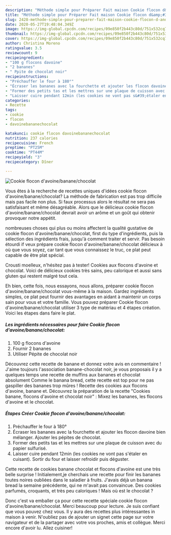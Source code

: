 ```yaml
---
description: "Méthode simple pour Préparer Fait maison Cookie flocon d&amp;#39;avoine/banane/chocolat"
title: "Méthode simple pour Préparer Fait maison Cookie flocon d&amp;#39;avoine/banane/chocolat"
slug: 2428-methode-simple-pour-preparer-fait-maison-cookie-flocon-d-and-39-avoine-banane-chocolat
date: 2020-05-27T19:48:04.349Z
image: https://img-global.cpcdn.com/recipes/09e850f2b443c80d/751x532cq70/cookie-flocon-davoinebananechocolat-photo-principale-de-la-recette.jpg
thumbnail: https://img-global.cpcdn.com/recipes/09e850f2b443c80d/751x532cq70/cookie-flocon-davoinebananechocolat-photo-principale-de-la-recette.jpg
cover: https://img-global.cpcdn.com/recipes/09e850f2b443c80d/751x532cq70/cookie-flocon-davoinebananechocolat-photo-principale-de-la-recette.jpg
author: Christina Moreno
ratingvalue: 3.5
reviewcount: 9
recipeingredient:
- "100 g flocons davoine"
- "2 bananes"
- " Ppite de chocolat noir"
recipeinstructions:
- "Préchauffer le four à 180°"
- "Écraser les bananes avec la fourchette et ajouter les flocon davoine bien mélanger. Ajouter les pépites de chocolat."
- "Former des petits tas et les mettres sur une plaque de cuisson avec du papier sulfurisé."
- "Laisser cuire pendant 12min (les cookies ne vont pas s&#39;étaler en cuisant). Sortir du four et laisser refroidir puis déguster."
categories:
- Recette
tags:
- cookie
- flocon
- davoinebananechocolat

katakunci: cookie flocon davoinebananechocolat 
nutrition: 237 calories
recipecuisine: French
preptime: "PT25M"
cooktime: "PT44M"
recipeyield: "3"
recipecategory: Dîner

---
```



![Cookie flocon d&#39;avoine/banane/chocolat](https://img-global.cpcdn.com/recipes/09e850f2b443c80d/751x532cq70/cookie-flocon-davoinebananechocolat-photo-principale-de-la-recette.jpg)

Vous êtes à la recherche de recettes uniques d'idées cookie flocon d&#39;avoine/banane/chocolat? La méthode de fabrication est pas trop difficile mais pas facile non plus. Si faux processus alors le résultat ne sera pas satisfaisant et même désagréable. Alors que le délicieux cookie flocon d&#39;avoine/banane/chocolat devrait avoir un arôme et un goût qui obtenir provoquer notre appétit.

nombreuses choses qui plus ou moins affectent la qualité gustative de cookie flocon d&#39;avoine/banane/chocolat, first du type d'ingrédients, puis la sélection des ingrédients frais, jusqu'à comment traiter et servir. Pas besoin étourdi if veux prépare cookie flocon d&#39;avoine/banane/chocolat délicieux à où que vous soyez, car tant que vous connaissez le truc, ce plat peut capable de être plat spécial.

Crousti moelleux, n&#39;hésitez pas à tester! Cookies aux flocons d&#39;avoine et chocolat. Voici de délicieux cookies très sains, peu calorique et aussi sans gluten qui restent malgré tout cela.


Eh bien, cette fois, nous essayons, nous allons, préparer cookie flocon d&#39;avoine/banane/chocolat vous-même à la maison. Gardez ingrédients simples, ce plat peut fournir des avantages en aidant à maintenir un corps sain pour vous et votre famille. Vous pouvez préparer Cookie flocon d&#39;avoine/banane/chocolat utiliser 3 type de matériau et 4 étapes création. Voici les étapes dans faire le plat.

<!--inarticleads1-->

##### Les ingrédients nécessaires pour faire Cookie flocon d&#39;avoine/banane/chocolat:

1.  100 g flocons d&#39;avoine
1. Fournir 2 bananes
1. Utiliser  Pépite de chocolat noir


Découvrez cette recette de banane et donnez votre avis en commentaire ! J&#39;aime toujours l&#39;association banane-chocolat noir, je vous proposais il y a quelques temps une recette de muffins aux bananes et chocolat absolument Comme le banana bread, cette recette est top pour ne pas gaspiller des bananes trop mûres ! Recette des cookies aux flocons d&#39;avoine, banane et. Découvrez la préparation de la recette &#34;Cookies banane, flocons d&#39;avoine et chocolat noir&#34; : Mixez les bananes, les flocons d&#39;avoine et le chocolat. 

<!--inarticleads2-->

##### Étapes Créer Cookie flocon d&#39;avoine/banane/chocolat:

1. Préchauffer le four à 180°
1. Écraser les bananes avec la fourchette et ajouter les flocon davoine bien mélanger. Ajouter les pépites de chocolat.
1. Former des petits tas et les mettres sur une plaque de cuisson avec du papier sulfurisé.
1. Laisser cuire pendant 12min (les cookies ne vont pas s&#39;étaler en cuisant). Sortir du four et laisser refroidir puis déguster.


Cette recette de cookies banane chocolat et flocons d&#39;avoine est une très belle surprise ! Initialement,je cherchais une recette pour finir les bananes toutes noires oubliées dans le saladier à fruits. J&#39;avais déjà un banana bread la semaine précédente, qui ne m&#39;avait pas convaincue. Des cookies parfumés, croquants, et très peu caloriques ! Mais où est le chocolat ? 


Donc c'est va emballer ça pour cette recette spéciale cookie flocon d&#39;avoine/banane/chocolat. Merci beaucoup pour lecture. Je suis confiant que vous pouvez chez vous. Il y aura des recettes plus  intéressantes in maison à venir. N'oubliez pas de ajouter un signet cette page sur votre navigateur et de la partager avec votre vos proches, amis et collègue. Merci encore d'avoir lu. Allez cuisiner!
